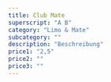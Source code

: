 ```yaml
---
title: Club Mate
superscript: "A B"
category: "Limo & Mate"
subcategory: ""
description: "Beschreibung"
price1: "2,5"
price2: ""
price3: ""
---
```

